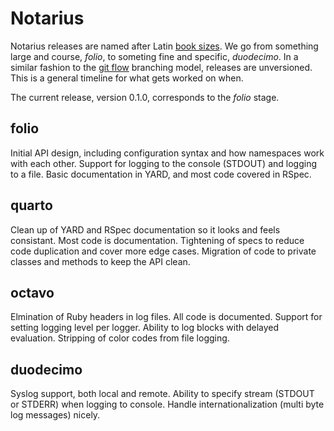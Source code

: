 Notarius
========

Notarius releases are named after Latin [book sizes][]. We go from
something large and course, _folio_, to someting fine and specific,
_duodecimo_. In a similar fashion to the [git flow][] branching model,
releases are unversioned. This is a general timeline for what gets
worked on when.

The current release, version 0.1.0, corresponds to the _folio_ stage.

folio
-----

Initial API design, including configuration syntax and how namespaces
work with each other. Support for logging to the console (STDOUT) and
logging to a file. Basic documentation in YARD, and most code covered
in RSpec.

quarto
------

Clean up of YARD and RSpec documentation so it looks and feels
consistant. Most code is documentation. Tightening of specs to reduce
code duplication and cover more edge cases. Migration of code to private
classes and methods to keep the API clean.

octavo
------

Elmination of Ruby headers in log files. All code is documented. Support
for setting logging level per logger. Ability to log blocks with delayed
evaluation. Stripping of color codes from file logging.

duodecimo
---------

Syslog support, both local and remote. Ability to specify stream (STDOUT
or STDERR) when logging to console. Handle internationalization (multi
byte log messages) nicely.

[book sizes]: http://en.wikipedia.org/wiki/Book_size "Book size on Wikipedia"
[git flow]: http://nvie.com/posts/a-successful-git-branching-model/ "A successful Git branching model >> nvie.com"
